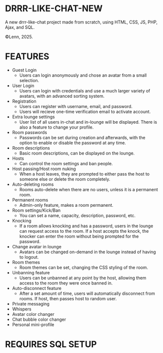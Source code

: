# DRRR-LIKE-CHAT-NEW
A new drrr-like-chat project made from scratch, using HTML, CSS, JS, PHP, Ajax, and SQL. 

©Lenn, 2025.

# FEATURES
- Guest Login
  - Users can login anonymously and chose an avatar from a small selection.
- User Login
  - Users can login with credentials and use a much larger variety of avatars, with an advanced sorting system.
- Registration
  - Users can register with username, email, and password.
  - Users will recieve one-time verification email to activate account.
- Extra lounge settings
  - User list of all users in-chat and in-lounge will be displayed. There is also a feature to change your profile. 
- Room passwords
  - Passwords can be set during creation and afterwards, with the option to enable or disable the password at any time. 
- Room descriptions
  - Basic room descriptions, can be displayed on the lounge. 
- Hosts
  - Can control the room settings and ban people. 
- Host passing/Host room nuking
  - When a host leaves, they are prompted to either pass the host to someone else or delete the room completely. 
- Auto-deleting rooms
  - Rooms auto-delete when there are no users, unless it is a permanent room. 
- Permanent rooms
  - Admin-only feature, makes a room permanent. 
- Room settings/Kick/Ban
  - You can set a name, capacity, description, password, etc.
- Knocking
  - If a room allows knocking and has a password, users in the lounge can request access to the room. If a host accepts the knock, the knocker can enter the room without being prompted for the password. 
- Change avatar in lounge
  - Avatars can be changed on-demand in the lounge instead of having to logout. 
- Room themes
  - Room themes can be set, changing the CSS styling of the room. 
- Unbanning feature
  - Users can be unbanned at any point by the host, allowing them access to the room they were once banned in.
- Auto-disconnect feature
  - After a set amount of time, users will automatically disconnect from rooms. If host, then passes host to random user.  
- Private messaging
- Whispers
- Avatar color changer
- Chat bubble color changer
- Personal mini-profile

# REQUIRES SQL SETUP
